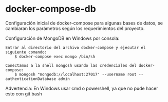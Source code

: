 # docker-compose-db
Configuración inicial de docker-compose para algunas bases de datos, se cambiaran los parámetros según los requerimientos del proyecto.

  Configuración de MongoDB en Windows por consola:
  
    Entrar al directorio del archivo docker-compose y ejecutar el siguiente comando: 
        $ docker-compose exec mongo /bin/sh   

    Conectamos a la shell mongosh usando las credenciales del docker-compose:
        $ mongosh "mongodb://localhost:27017" --username root --authenticationDatabase admin

  Advertencia: En Windows usar cmd o powershell, ya que no pude hacer esto con git bash

